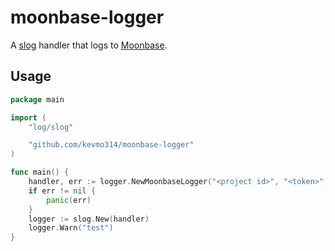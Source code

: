 # moonbase-logger

A [slog](https://pkg.go.dev/log/slog) handler that logs to [Moonbase](https://moonbasehq.com).

## Usage

```go
package main

import (
	"log/slog"

	"github.com/kevmo314/moonbase-logger"
)

func main() {
	handler, err := logger.NewMoonbaseLogger("<project id>", "<token>", nil)
	if err != nil {
		panic(err)
	}
	logger := slog.New(handler)
	logger.Warn("test")
}
```
